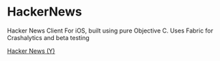 # HackerNews

Hacker News Client For iOS, built using pure Objective C. Uses Fabric for Crashalytics and beta testing

[Hacker News (Y)](http://thetascript.com/hackernewsapp/)
